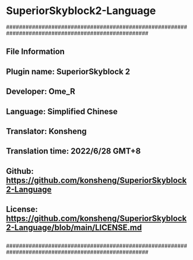 # SuperiorSkyblock2-Language

####################################################################################################
##                                                                                                ##
##                                         File Information                                       ##
##                                                                                                ##
##  Plugin name: SuperiorSkyblock 2                                                               ##
##  Developer: Ome_R                                                                              ##
##  Language: Simplified Chinese                                                                  ##
##  Translator: Konsheng                                                                          ##
##  Translation time: 2022/6/28 GMT+8                                                             ##
##  Github: https://github.com/konsheng/SuperiorSkyblock2-Language                                ##
##  License: https://github.com/konsheng/SuperiorSkyblock2-Language/blob/main/LICENSE.md          ##
##                                                                                                ##
####################################################################################################
